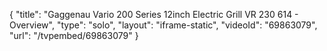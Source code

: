 {
    "title": "Gaggenau Vario 200 Series 12inch Electric Grill VR 230 614 - Overview",
    "type": "solo",
    "layout": "iframe-static",
    "videoId": "69863079",
    "url": "\/tvpembed\/69863079"
}